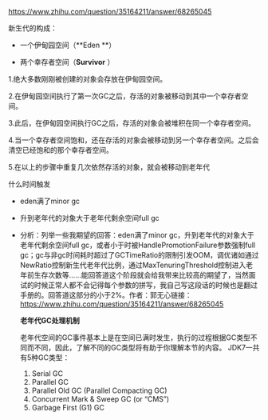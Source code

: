 https://www.zhihu.com/question/35164211/answer/68265045



新生代的构成：

-  一个伊甸园空间（**Eden **）

-  两个幸存者空间（**Survivor** ）

  1.绝大多数刚刚被创建的对象会存放在伊甸园空间。

  2.在伊甸园空间执行了第一次GC之后，存活的对象被移动到其中一个幸存者空间。

  3.此后，在伊甸园空间执行GC之后，存活的对象会被堆积在同一个幸存者空间。

  4.当一个幸存者空间饱和，还在存活的对象会被移动到另一个幸存者空间。之后会清空已经饱和的那个幸存者空间。

  5.在以上的步骤中重复几次依然存活的对象，就会被移动到老年代

  什么时间触发

- eden满了minor gc

- 升到老年代的对象大于老年代剩余空间full gc

- 分析：列举一些我期望的回答：eden满了minor gc，升到老年代的对象大于老年代剩余空间full gc，或者小于时被HandlePromotionFailure参数强制full gc；gc与非gc时间耗时超过了GCTimeRatio的限制引发OOM，调优诸如通过NewRatio控制新生代老年代比例，通过MaxTenuringThreshold控制进入老年前生存次数等……能回答道这个阶段就会给我带来比较高的期望了，当然面试的时候正常人都不会记得每个参数的拼写，我自己写这段话的时候也是翻过手册的。回答道这部分的小于2%。作者：郭无心链接：https://www.zhihu.com/question/35164211/answer/68265045

  **老年代GC处理机制**

  老年代空间的GC事件基本上是在空间已满时发生，执行的过程根据GC类型不同而不同，因此，了解不同的GC类型将有助于你理解本节的内容。
  JDK7一共有5种GC类型：

  1. Serial GC
  2. Parallel GC
  3. Parallel Old GC (Parallel Compacting GC)
  4. Concurrent Mark & Sweep GC  (or “CMS”)
  5. Garbage First (G1) GC

 



